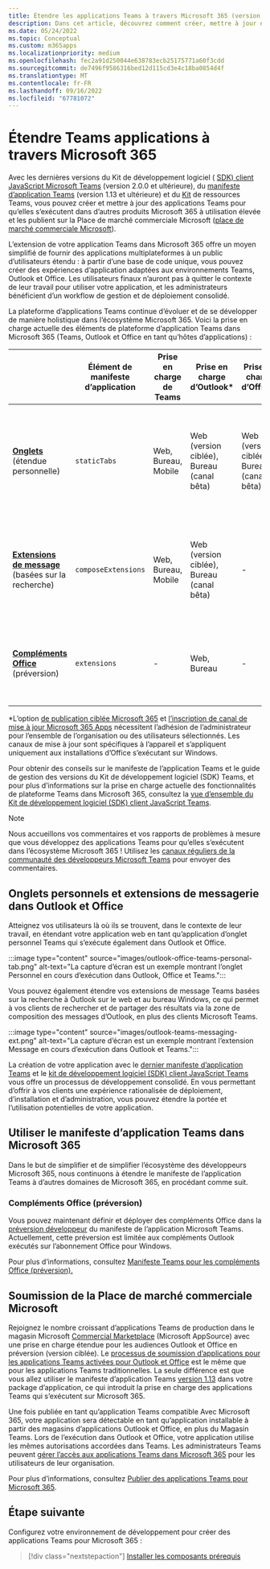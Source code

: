 ```yaml
---
title: Étendre les applications Teams à travers Microsoft 365 (version préliminaire)
description: Dans cet article, découvrez comment créer, mettre à jour et étendre vos expériences d’application Teams et comment créer des applications utilisées dans d’autres domaines à utilisation élevée de Microsoft 365.
ms.date: 05/24/2022
ms.topic: Conceptual
ms.custom: m365apps
ms.localizationpriority: medium
ms.openlocfilehash: fec2a91d250044e638783ecb25175771a60f3cdd
ms.sourcegitcommit: de7496f9586316bed12d115cd3e4c18ba0854d4f
ms.translationtype: MT
ms.contentlocale: fr-FR
ms.lasthandoff: 09/16/2022
ms.locfileid: "67781072"
---
```

# <a name="extend-teams-apps-across-microsoft-365"></a>Étendre Teams applications à travers Microsoft 365

Avec les dernières versions du Kit de développement logiciel ( [SDK) client JavaScript Microsoft Teams](../tabs/how-to/using-teams-client-sdk.md) (version 2.0.0 et ultérieure), du [manifeste d’application Teams](../resources/schema/manifest-schema.md) (version 1.13 et ultérieure) et du [Kit](../toolkit/visual-studio-code-overview.md) de ressources Teams, vous pouvez créer et mettre à jour des applications Teams pour qu’elles s’exécutent dans d’autres produits Microsoft 365 à utilisation élevée et les publient sur la Place de marché commerciale Microsoft ([place de marché commerciale Microsoft](https://appsource.microsoft.com/)).

L’extension de votre application Teams dans Microsoft 365 offre un moyen simplifié de fournir des applications multiplateformes à un public d’utilisateurs étendu : à partir d’une base de code unique, vous pouvez créer des expériences d’application adaptées aux environnements Teams, Outlook et Office. Les utilisateurs finaux n’auront pas à quitter le contexte de leur travail pour utiliser votre application, et les administrateurs bénéficient d’un workflow de gestion et de déploiement consolidé.

La plateforme d’applications Teams continue d’évoluer et de se développer de manière holistique dans l’écosystème Microsoft 365. Voici la prise en charge actuelle des éléments de plateforme d’application Teams dans Microsoft 365 (Teams, Outlook et Office en tant qu’hôtes d’applications) :

|          | Élément de manifeste d’application | Prise en charge de Teams |Prise en charge d’Outlook* | Prise en charge d’Office* | Remarques |
|--|--|--|--|--|--|
| [**Onglets**](../tabs/what-are-tabs.md) (étendue personnelle)    |`staticTabs`  | Web, Bureau, Mobile | Web (version ciblée), Bureau (canal bêta) | Web (version ciblée), Bureau (canal bêta)| Étendue de canal et de groupe non encore prise en charge pour Microsoft 365. Consultez [les notes](../tabs/how-to/using-teams-client-sdk.md#microsoft-365-support-running-teams-apps-in-office-and-outlook).
| [**Extensions de message**](../messaging-extensions/what-are-messaging-extensions.md) (basées sur la recherche)| `composeExtensions` | Web, Bureau, Mobile| Web (version ciblée), Bureau (canal bêta)| - |Basée sur des actions non encore prises en charge pour Microsoft 365. Consultez [les notes](extend-m365-teams-message-extension.md#preview-your-message-extension-in-outlook). |
| [**Compléments Office**](/office/dev/add-ins/develop/json-manifest-overview) (préversion) | `extensions` | - | Web, Bureau | - | Disponible uniquement dans la version [du manifeste devPreview](../resources/schema/manifest-schema-dev-preview.md) . Consultez [les notes](#office-add-ins-preview).|

\*L’option [de publication ciblée Microsoft 365](/microsoft-365/admin/manage/release-options-in-office-365) et [l’inscription de canal de mise à jour Microsoft 365 Apps](/deployoffice/change-update-channels) nécessitent l’adhésion de l’administrateur pour l’ensemble de l’organisation ou des utilisateurs sélectionnés. Les canaux de mise à jour sont spécifiques à l’appareil et s’appliquent uniquement aux installations d’Office s’exécutant sur Windows.

Pour obtenir des conseils sur le manifeste de l’application Teams et le guide de gestion des versions du Kit de développement logiciel (SDK) Teams, et pour plus d’informations sur la prise en charge actuelle des fonctionnalités de plateforme Teams dans Microsoft 365, consultez la [vue d’ensemble du Kit de développement logiciel (SDK) client JavaScript Teams](../tabs/how-to/using-teams-client-sdk.md).

> [!NOTE]
> Nous accueillons vos commentaires et vos rapports de problèmes à mesure que vous développez des applications Teams pour qu’elles s’exécutent dans l’écosystème Microsoft 365 ! Utilisez les [canaux réguliers de la communauté des développeurs Microsoft Teams](/microsoftteams/platform/feedback) pour envoyer des commentaires.

## <a name="personal-tabs-and-messaging-extensions-in-outlook-and-office"></a>Onglets personnels et extensions de messagerie dans Outlook et Office

Atteignez vos utilisateurs là où ils se trouvent, dans le contexte de leur travail, en étendant votre application web en tant qu’application d’onglet personnel Teams qui s’exécute également dans Outlook et Office.

:::image type="content" source="images/outlook-office-teams-personal-tab.png" alt-text="La capture d’écran est un exemple montrant l’onglet Personnel en cours d’exécution dans Outlook, Office et Teams.":::

Vous pouvez également étendre vos extensions de message Teams basées sur la recherche à Outlook sur le web et au bureau Windows, ce qui permet à vos clients de rechercher et de partager des résultats via la zone de composition des messages d’Outlook, en plus des clients Microsoft Teams.

:::image type="content" source="images/outlook-teams-messaging-ext.png" alt-text="La capture d’écran est un exemple montrant l’extension Message en cours d’exécution dans Outlook et Teams.":::

La création de votre application avec le [dernier manifeste d’application Teams](../resources/schema/manifest-schema.md) et le [kit de développement logiciel (SDK) client JavaScript Teams](../tabs/how-to/using-teams-client-sdk.md) vous offre un processus de développement consolidé. En vous permettant d’offrir à vos clients une expérience rationalisée de déploiement, d’installation et d’administration, vous pouvez étendre la portée et l’utilisation potentielles de votre application.

## <a name="use-teams-app-manifest-across-microsoft-365"></a>Utiliser le manifeste d’application Teams dans Microsoft 365

Dans le but de simplifier et de simplifier l’écosystème des développeurs Microsoft 365, nous continuons à étendre le manifeste de l’application Teams à d’autres domaines de Microsoft 365, en procédant comme suit.

### <a name="office-add-ins-preview"></a>Compléments Office (préversion)

Vous pouvez maintenant définir et déployer des compléments Office dans la [préversion développeur](../resources/schema/manifest-schema-dev-preview.md) du manifeste de l’application Microsoft Teams. Actuellement, cette préversion est limitée aux compléments Outlook exécutés sur l’abonnement Office pour Windows.

Pour plus d’informations, consultez [Manifeste Teams pour les compléments Office (préversion).](/office/dev/add-ins/develop/json-manifest-overview)

## <a name="microsoft-commercial-marketplace-submission"></a>Soumission de la Place de marché commerciale Microsoft

Rejoignez le nombre croissant d’applications Teams de production dans le magasin Microsoft [Commercial Marketplace](https://appsource.microsoft.com/) (Microsoft AppSource) avec une prise en charge étendue pour les audiences Outlook et Office en préversion (version ciblée). Le [processus de soumission d’applications pour les applications Teams activées pour Outlook et Office](../concepts/deploy-and-publish/appsource/publish.md) est le même que pour les applications Teams traditionnelles. La seule différence est que vous allez utiliser le manifeste d’application Teams [version 1.13](../tabs/how-to/using-teams-client-sdk.md) dans votre package d’application, ce qui introduit la prise en charge des applications Teams qui s’exécutent sur Microsoft 365.

Une fois publiée en tant qu’application Teams compatible Avec Microsoft 365, votre application sera détectable en tant qu’application installable à partir des magasins d’applications Outlook et Office, en plus du Magasin Teams. Lors de l’exécution dans Outlook et Office, votre application utilise les mêmes autorisations accordées dans Teams. Les administrateurs Teams peuvent [gérer l’accès aux applications Teams dans Microsoft 365](/MicrosoftTeams/manage-third-party-teams-apps) pour les utilisateurs de leur organisation.

Pour plus d’informations, consultez [Publier des applications Teams pour Microsoft 365](publish.md).

## <a name="next-step"></a>Étape suivante

Configurez votre environnement de développement pour créer des applications Teams pour Microsoft 365 :

> [!div class="nextstepaction"]
> [Installer les composants prérequis](prerequisites.md)
